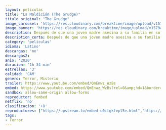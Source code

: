 ```yaml
---
layout: peliculas
title: "La Maldición (The Grudge)"
titulo_original: "The Grudge"
image_carousel: 'https://res.cloudinary.com/breaktime/image/upload/v1579458184/maldicion-min_sv79o3.jpg'
image_banner: 'https://res.cloudinary.com/breaktime/image/upload/v1579458189/la-maldicion-the-grudge-pelicula-poster-cartel-min_abh4hu.jpg'
description: Después de que una joven madre asesina a su familia en su propia casa, una madre soltera y un detective intentan investigar y resolver el caso. Más tarde, descubren que la casa está maldita por un fantasma vengativo que condena a quienes entran con una muerte violenta.
description_corta: Después de que una joven madre asesina a su familia en su propia casa, una madre soltera y un detective intentan investigar y resolver el caso. Más tarde, descubren que...
category: 'peliculas'
idioma: 'Latino'
descargas: 'no'
descargas2:
anio: '2020'
duracion: '1h 34 min'
estrellas: '3'
calidad: 'CAM'
genero: Terror, Misterio
trailer: https://www.youtube.com/embed/QmEnwz_WzBs
embed: https://www.youtube.com/embed/QmEnwz_WzBs?rel=0&amp;hd=1&border=0&wmode=opaque&enablejsapi=1&modestbranding=1&controls=1&showinfo=1
sandbox: allow-same-origin allow-forms
reproductor: fembed
netflix: 'no'
clasificacion: '+8'
reproductores: ["https://upstream.to/embed-u0itgkfvpl5e.html","https://www.zembed.to/public/dist/asteroid.html?id=684cd370a5fad4c6b9821d68ee89c9ad&title=The%20Grudge","https://gdriveplayer.co/embed2.php?link=fr4XADL3iJUhHnevzk3qVg48A7BMV%252BKeRdRT%252BAzKP2Rv%252FzeOUsRb%252Fkk%252FQaIzWNT9CZG7OK8Z3Kd54AWCpE4ugr237nPCuy6HB9oil99lByVUYcuu8p%252F9Of%252FY559KPEsVbncoFUJDA%252FUAE5VfDgwao6Zh%252Fa775H2XscY%252B%252Fh98RS0cBfyYvmOZAAjSLLiN3t0aWCHw9iYht2JVlHFCB7lQTQ"]
tags:
- Terror
---
```













